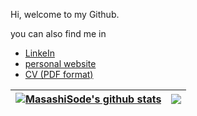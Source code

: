 Hi, welcome to my Github.

you can also find me in

- [LinkeIn](https://www.linkedin.com/in/masashisode/)
- [personal website](https://www.masashisode.com/)
- [CV (PDF format)](https://www.masashisode.com/_pages/CV_Masashi_Sode.pdf)

| <a href="https://github.com/anuraghazra/github-readme-stats"><img align="center" src="https://github-readme-stats.vercel.app/api?username=MasashiSode&show_icons=true&include_all_commits=true&theme=buefy&hide_border=true&count_private=true" alt="MasashiSode's github stats" /></a> | <a href="https://github.com/anuraghazra/github-readme-stats"><img align="center" src="https://github-readme-stats.vercel.app/api/top-langs/?username=MasashiSode&layout=compact&theme=buefy&hide_border=true" /></a> |
| ------------- | ------------- |
